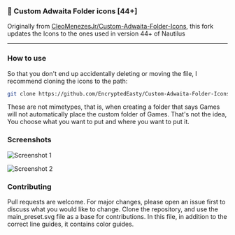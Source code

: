 ### 📂 Custom Adwaita Folder icons [44+]

Originally from [CleoMenezesJr/Custom-Adwaita-Folder-Icons](https://github.com/CleoMenezesJr/Custom-Adwaita-Folder-Icons), this fork updates the Icons to the ones used in version 44+ of Nautilus

---

### How to use

So that you don't end up accidentally deleting or moving the file, I recommend cloning the icons to the path:

```bash
git clone https://github.com/EncryptedEasty/Custom-Adwaita-Folder-Icons.git ~/.local/share/icons
```
These are not mimetypes, that is, when creating a folder that says Games will not automatically place the custom folder of Games. That's not the idea, You choose what you want to put and where you want to put it.

### Screenshots
![Screenshot 1](https://user-images.githubusercontent.com/95353984/226432730-8ae3bca0-4f98-4a44-be16-a4c5ab6f2bea.png)

![Screenshot 2](https://user-images.githubusercontent.com/95353984/226432853-d69c5e6f-9541-4141-9da1-0c922e4e7c69.png)
### Contributing
Pull requests are welcome. For major changes, please open an issue first to discuss what you would like to change.
Clone the repository, and use the main_preset.svg file as a base for contributions. In this file, in addition to the correct line guides, it contains color guides.
